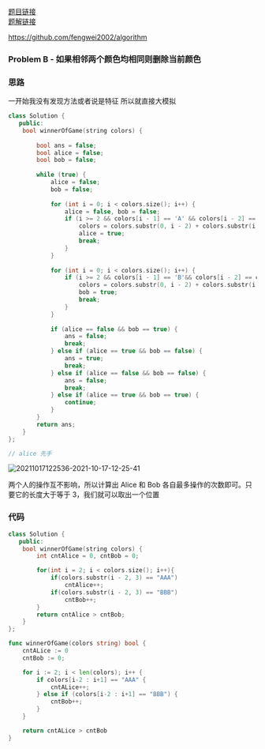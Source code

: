 [题目链接](https://leetcode.cn/problems/remove-colored-pieces-if-both-neighbors-are-the-same-color/)  
[题解链接](https://leetcode.cn/problems/remove-colored-pieces-if-both-neighbors-are-the-same-color/solution/lc-fengwei2002-by-kycu-cc9q/)

https://github.com/fengwei2002/algorithm

### Problem B - 如果相邻两个颜色均相同则删除当前颜色

### 思路

一开始我没有发现方法或者说是特征
所以就直接大模拟


``` cpp 
class Solution {
   public:
    bool winnerOfGame(string colors) {
        
        bool ans = false;
        bool alice = false;
        bool bob = false;
        
        while (true) {
            alice = false;
            bob = false;
            
            for (int i = 0; i < colors.size(); i++) {
                alice = false, bob = false;
                if (i >= 2 && colors[i - 1] == 'A' && colors[i - 2] == colors[i - 1] && colors[i - 1] == colors[i]) {
                    colors = colors.substr(0, i - 2) + colors.substr(i - 1);
                    alice = true;
                    break;
                }
            }
            
            for (int i = 0; i < colors.size(); i++) {
                if (i >= 2 && colors[i - 1] == 'B'&& colors[i - 2] == colors[i - 1] && colors[i - 1] == colors[i]) {
                    colors = colors.substr(0, i - 2) + colors.substr(i - 1);
                    bob = true;
                    break;
                }
            }
            
            if (alice == false && bob == true) {
                ans = false;
                break;
            } else if (alice == true && bob == false) {
                ans = true;
                break;
            } else if (alice == false && bob == false) {
                ans = false;
                break;
            } else if (alice == true && bob == true) {
                continue;
            }
        }
        return ans;
    }
};

// alice 先手
```

![20211017122536-2021-10-17-12-25-41](https://raw.githubusercontent.com/fengwei2002/Pictures_02/master/images/20211017122536-2021-10-17-12-25-41.png)

两个人的操作互不影响，所以计算出 Alice 和 Bob 各自最多操作的次数即可。只要它的长度大于等于 3，我们就可以取出一个位置

### 代码

``` cpp
class Solution {
   public:
    bool winnerOfGame(string colors) {
        int cntAlice = 0, cntBob = 0;

        for(int i = 2; i < colors.size(); i++){
            if(colors.substr(i - 2, 3) == "AAA")
                cntAlice++;
            if(colors.substr(i - 2, 3) == "BBB")
                cntBob++;
        }
        return cntAlice > cntBob;
    }
};
```

``` go
func winnerOfGame(colors string) bool {
    cntALice := 0
    cntBob := 0;

    for i := 2; i < len(colors); i++ {
        if colors[i-2 : i+1] == "AAA" {
            cntALice++;
        } else if (colors[i-2 : i+1] == "BBB") {
            cntBob++;
        }
    }

    return cntALice > cntBob
}
```